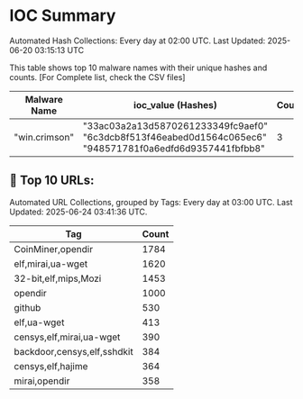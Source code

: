 # IOC Summary

Automated Hash Collections: Every day at 02:00 UTC. Last Updated: 2025-06-20 03:15:13 UTC

This table shows top 10 malware names with their unique hashes and counts. [For Complete list, check the CSV files]

| Malware Name | ioc_value (Hashes) | Count |
|--------------|--------------------|-------|
|  "win.crimson" |  "33ac03a2a13d5870261233349fc9aef0"<br> "6c3dcb8f513f46eabed0d1564c065ec6"<br> "948571781f0a6edfd6d9357441fbfbb8" | 3 |









<!-- url_summary_start -->
## 🔗 Top 10 URLs:

Automated URL Collections, grouped by Tags: Every day at 03:00 UTC. Last Updated: 2025-06-24 03:41:36 UTC.

| Tag | Count |
|-----|-------|
| CoinMiner,opendir | 1784 |
| elf,mirai,ua-wget | 1620 |
| 32-bit,elf,mips,Mozi | 1453 |
| opendir | 1000 |
| github | 530 |
| elf,ua-wget | 413 |
| censys,elf,mirai,ua-wget | 390 |
| backdoor,censys,elf,sshdkit | 384 |
| censys,elf,hajime | 364 |
| mirai,opendir | 358 |
<!-- url_summary_end -->




